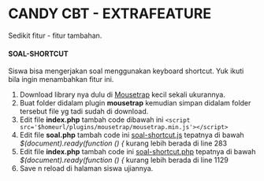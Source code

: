 # CANDY CBT - EXTRAFEATURE

Sedikit fitur - fitur tambahan.

#### SOAL-SHORTCUT
 Siswa bisa mengerjakan soal menggunakan keyboard shortcut. Yuk ikuti bila ingin menambahkan fitur ini.
1. Download library nya dulu di [Mousetrap](https://craig.global.ssl.fastly.net/js/mousetrap/mousetrap.min.js?a4098 "Mousetrap") kecil sekali ukurannya.
2. Buat folder didalam plugin **mousetrap** kemudian simpan didalam folder tersebut file yg tadi sudah di download.
3. Edit file **index.php** tambah code dibawah ini 
`<script src='$homeurl/plugins/mousetrap/mousetrap.min.js'></script>`
4. Edit file **soal.php** tambah code  ini  [soal-shortcut.js](https://github.com/hasanbasri1993/candycbt-myfeature/blob/master/soal-shortcut.js "soal-shortcut.js") tepatnya di bawah *$(document).ready(function () {* kurang lebih berada di line 283
5. Edit file **index.php** tambah code  ini [soal-shortcut.php](https://github.com/hasanbasri1993/candycbt-myfeature/blob/master/soal-shortcut.php"soal-shortcut.php") tepatnya di bawah *$(document).ready(function () {* kurang lebih berada di line 1129
6. Save n reload di halaman siswa ujiannya. 
